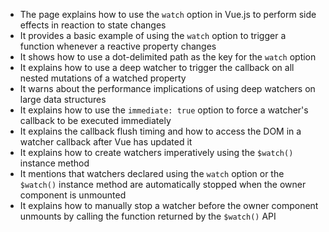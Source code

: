 - The page explains how to use the `watch` option in Vue.js to perform side effects in reaction to state changes
- It provides a basic example of using the `watch` option to trigger a function whenever a reactive property changes
- It shows how to use a dot-delimited path as the key for the `watch` option
- It explains how to use a deep watcher to trigger the callback on all nested mutations of a watched property
- It warns about the performance implications of using deep watchers on large data structures
- It explains how to use the `immediate: true` option to force a watcher's callback to be executed immediately
- It explains the callback flush timing and how to access the DOM in a watcher callback after Vue has updated it
- It explains how to create watchers imperatively using the `$watch()` instance method
- It mentions that watchers declared using the `watch` option or the `$watch()` instance method are automatically stopped when the owner component is unmounted
- It explains how to manually stop a watcher before the owner component unmounts by calling the function returned by the `$watch()` API
